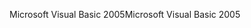 <span data-ttu-id="7f714-101">Microsoft Visual Basic 2005</span><span class="sxs-lookup"><span data-stu-id="7f714-101">Microsoft Visual Basic 2005</span></span>